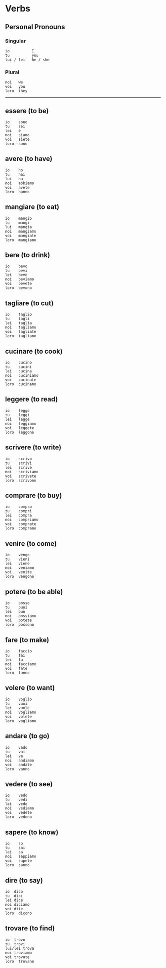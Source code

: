 # Verbs


## Personal Pronouns

### Singular

    io          I
    tu          you
    lui / lei   he / she

### Plural

    noi   we
    voi   you
    loro  they

---

## essere (to be)

    io    sono
    tu    sei
    lei   è
    noi   siamo
    voi   siete
    loro  sono


## avere (to have)

    io    ho
    tu    hai
    lui   ha
    noi   abbiamo
    voi   avete
    loro  hanno


## mangiare (to eat)

    io    mangio
    tu    mangi
    lui   mangia
    noi   mangiamo
    voi   mangiate
    loro  mangiano


## bere (to drink)

    io    bevo
    tu    bevi
    lei   beve
    noi   beviamo
    voi   bevete
    loro  bevono


## tagliare (to cut)

    io    taglio
    tu    tagli
    lei   taglia
    noi   tagliamo
    voi   tagliate
    loro  tagliano


## cucinare (to cook)

    io    cucino
    tu    cucini
    lei   cucina
    noi   cuciniamo
    voi   cucinate
    loro  cucinano


## leggere (to read)

    io    leggo
    tu    leggi
    lei   legge
    noi   leggiamo
    voi   leggete
    loro  leggono


## scrivere (to write)

    io    scrivo
    tu    scrivi
    lei   scrive
    noi   scriviamo
    voi   scrivete
    loro  scrivono


## comprare (to buy)

    io    compro
    tu    compri
    lei   compra
    noi   compriamo
    voi   comprate
    loro  comprano


## venire (to come)

    io    vengo
    tu    vieni
    lei   viene
    noi   veniamo
    voi   venite
    loro  vengono


## potere (to be able)

    io    posso
    tu    puoi
    lei   può
    noi   possiamo
    voi   potete
    loro  possono


## fare (to make)

    io    faccio
    tu    fai
    lei   fa
    noi   facciamo
    voi   fate
    loro  fanno


## volere (to want)

    io    voglio
    tu    vuoi
    lei   vuole
    noi   vogliamo
    voi   volete
    loro  vogliono


## andare (to go)

    io    vado
    tu    vai
    lei   va
    noi   andiamo
    voi   andate
    loro  vanno


## vedere (to see)

    io    vedo
    tu    vedi
    lei   vede
    noi   vediamo
    voi   vedete
    loro  vedono


## sapere (to know)

    io    so
    tu    sai
    lei   sa
    noi   sappiamo
    voi   sapete
    loro  sanno


## dire (to say)

    io  dico
    tu  dici
    lei dice
    noi diciamo
    voi dite
    loro  dicono


## trovare (to find)

    io  trovo
    tu  trovi
    lui/lei trova
    noi troviamo
    voi trovate
    loro  trovano

